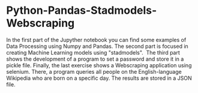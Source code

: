 # Python-Pandas-Stadmodels-Webscraping

In the first part of the Jupyther notebook you can find some examples of Data Processing using Numpy and Pandas. 
The second part is focused in creating Machine Learning models using "stadmodels".  The third part shows the development of a program
to set a password and store it in a pickle file. Finally, the last exercise shows a Webscraping application using selenium. 
There, a program queries all people on the English-language Wikipedia who are born on a specific day. The results are stored in a JSON file.
